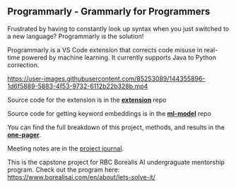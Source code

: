 ## Programmarly - Grammarly for Programmers

Frustrated by having to constantly look up syntax when you just switched to a new language?
Programmarly is the solution!

Programmarly is a VS Code extension that corrects code misuse in real-time powered by machine learning. It currently supports Java to Python correction.

https://user-images.githubusercontent.com/85253089/144355896-1d6f5889-5883-4f53-9732-6112b22b328b.mp4

Source code for the extension is in the **[extension](https://github.com/Olivia-Chen-Xu/Programmarly/blob/main/extension)** repo

Source code for getting keyword embeddings is in the **[ml-model](https://github.com/Olivia-Chen-Xu/Programmarly/blob/main/ml-model)** repo

You can find the full breakdown of this project, methods, and results in the **[one-pager](https://github.com/Olivia-Chen-Xu/Programmarly/blob/main/one_pager.pdf)**.  

Meeting notes are in the [project journal](https://github.com/Olivia-Chen-Xu/Programmarly/blob/main/project_journal.md).  

This is the capstone project for RBC Borealis AI undergraguate mentorship program. Check out the program here: https://www.borealisai.com/en/about/lets-solve-it/
